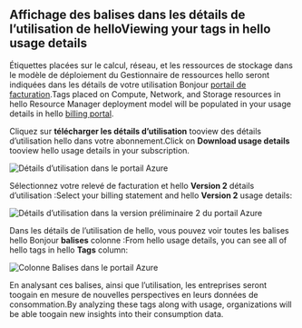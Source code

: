 


## <a name="viewing-your-tags-in-hello-usage-details"></a><span data-ttu-id="d362f-101">Affichage des balises dans les détails de l’utilisation de hello</span><span class="sxs-lookup"><span data-stu-id="d362f-101">Viewing your tags in hello usage details</span></span>
<span data-ttu-id="d362f-102">Étiquettes placées sur le calcul, réseau, et les ressources de stockage dans le modèle de déploiement du Gestionnaire de ressources hello seront indiquées dans les détails de votre utilisation Bonjour [portail de facturation](https://account.windowsazure.com/).</span><span class="sxs-lookup"><span data-stu-id="d362f-102">Tags placed on Compute, Network, and Storage resources in hello Resource Manager deployment model will be populated in your usage details in hello [billing portal](https://account.windowsazure.com/).</span></span>

<span data-ttu-id="d362f-103">Cliquez sur **télécharger les détails d’utilisation** tooview des détails d’utilisation hello dans votre abonnement.</span><span class="sxs-lookup"><span data-stu-id="d362f-103">Click on **Download usage details** tooview hello usage details in your subscription.</span></span>

![Détails d’utilisation dans le portail Azure](./media/virtual-machines-common-tag-usage/azure-portal-tags-usage-details.png)

<span data-ttu-id="d362f-105">Sélectionnez votre relevé de facturation et hello **Version 2** détails d’utilisation :</span><span class="sxs-lookup"><span data-stu-id="d362f-105">Select your billing statement and hello **Version 2** usage details:</span></span>

![Détails d’utilisation dans la version préliminaire 2 du portail Azure](./media/virtual-machines-common-tag-usage/azure-portal-version2-usage-details.png)

<span data-ttu-id="d362f-107">Dans les détails de l’utilisation de hello, vous pouvez voir toutes les balises hello Bonjour **balises** colonne :</span><span class="sxs-lookup"><span data-stu-id="d362f-107">From hello usage details, you can see all of hello tags in hello **Tags** column:</span></span>

![Colonne Balises dans le portail Azure](./media/virtual-machines-common-tag-usage/azure-portal-tags-column.png)

<span data-ttu-id="d362f-109">En analysant ces balises, ainsi que l’utilisation, les entreprises seront toogain en mesure de nouvelles perspectives en leurs données de consommation.</span><span class="sxs-lookup"><span data-stu-id="d362f-109">By analyzing these tags along with usage, organizations will be able toogain new insights into their consumption data.</span></span>

